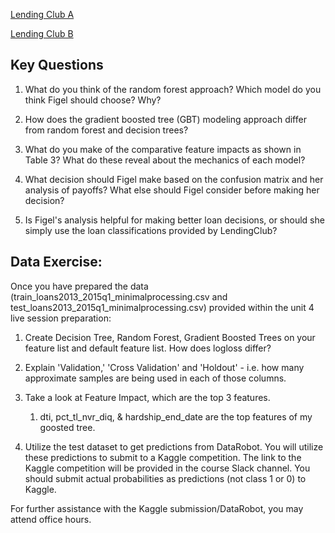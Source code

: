 [Lending Club A](https://services.hbsp.harvard.edu/api/courses/1122752/items/119021-PDF-ENG/sclinks/4c836fd15436ffb1913c9d6905c276ca)


[Lending Club B](https://services.hbsp.harvard.edu/api/courses/1122752/items/119022-PDF-ENG/sclinks/8328cf7e8fa110d69a08247dc0c02448)
## Key Questions

1. What do you think of the random forest approach? Which model do you think Figel should choose? Why?

2. How does the gradient boosted tree (GBT) modeling approach differ from random forest and decision trees?

3. What do you make of the comparative feature impacts as shown in Table 3? What do these reveal about the mechanics of each model?

4. What decision should Figel make based on the confusion matrix and her analysis of payoffs? What else should Figel consider before making her decision?

5. Is Figel's analysis helpful for making better loan decisions, or should she simply use the loan classifications provided by LendingClub?

## Data Exercise:

Once you have prepared the data (train_loans2013_2015q1_minimalprocessing.csv and test_loans2013_2015q1_minimalprocessing.csv)  provided within the unit 4 live session preparation:

1. Create Decision Tree, Random Forest, Gradient Boosted Trees on your feature list and default feature list. How does logloss differ?

2. Explain 'Validation,' 'Cross Validation' and 'Holdout' - i.e. how many approximate samples are being used in each of those columns.

3. Take a look at Feature Impact, which are the top 3 features.
   1. dti, pct_tl_nvr_diq, & hardship_end_date are the top features of my goosted tree.

4. Utilize the test dataset to get predictions from DataRobot. You will utilize these predictions to submit to a Kaggle competition. The link to the Kaggle competition will be provided in the course Slack channel. You should submit actual probabilities as predictions (not class 1 or 0) to Kaggle.

For further assistance with the Kaggle submission/DataRobot, you may attend office hours.